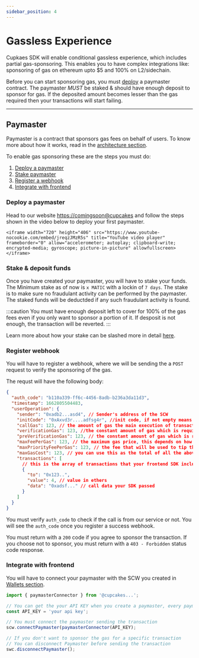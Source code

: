 ```yaml
---
sidebar_position: 4
---
```


# Gassless Experience

Cupkaes SDK will enable conditional gassless experience, which includes partial gas-sponsoring. This enables you to have complex integrations like: sponsoring of gas on ethereum upto $5 and 100% on L2/sidechain.

Before you can start sponsoring gas, you must [deploy](./gassless-experience.md#deploy-a-paymaster) a paymaster contract. The paymaster _MUST_ be staked & should have enough deposit to sponsor for gas. If the deposited amount becomes lesser than the gas required then your transactions will start failing.

---

## Paymaster

Paymaster is a contract that sponsors gas fees on behalf of users. To know more about how it works, read in the [architecture section](./architecture/overview.md).

To enable gas sponsoring these are the steps you must do:

1. [Deploy a paymaster](./gassless-experience.md#deploy-a-paymaster)
2. [Stake paymaster](./gassless-experience.md#stake--deposit-funds)
3. [Register a webhook](./gassless-experience.md#register-webhook)
4. [Integrate with frontend](./gassless-experience.md#integrate-with-frontend)

### Deploy a paymaster

Head to our website [https://comingsoon@cupcakes](https://bit.ly/gas_less) and follow the steps shown in the video below to deploy your first paymaster.

```mdx-code-block
<iframe width="720" height="406" src="https://www.youtube-nocookie.com/embed/jreqzJMzR5s" title="YouTube video player" frameborder="0" allow="accelerometer; autoplay; clipboard-write; encrypted-media; gyroscope; picture-in-picture" allowfullscreen></iframe>
```

### Stake & deposit funds

Once you have created your paymaster, you will have to stake your funds. The Minimum stake as of now is `x MATIC` with a lockin of `7 days`. The stake is to make sure no fraudulant activity can be performed by the paymaster. The staked funds will be deductded if any such fraudulant activity is found.

:::caution
You must have enough deposit left to cover for 100% of the gas fees even if you only want to sponsor a portion of it. If desposit is not enough, the transaction will be reverted.
:::

Learn more about how your stake can be slashed more in detail [here](./architecture/overview.md).

### Register webhook

You will have to register a webhook, where we will be sending the a `POST` request to verify the sponsoring of the gas.

The requst will have the following body:

```json
{
  "auth_code": "b110a339-ff6c-4456-8adb-b236a3da11d3",
  "timestamp": 1662805504483,
  "userOperation": {
    "sender": "0xadb2...asd4", // Sender's address of the SCW
    "initCode": "0xAxvd3r....adfsg4r", //init code, if not empty means that this wallet doesn't exist and will be deployed in this transaction along with executing the required transaction
    "callGas": 123, // the amount of gas the main execution of transaction will take
    "verificationGas": 123, //the constant amount of gas which is required to verify sender's ownership
    "preVerificationGas": 123, // the constant amount of gas which is required by the bundler for processing the transaction
    "maxFeePerGas": 123, // the maximum gas price, this depends on how busy the network is
    "maxPriorityFeePerGas": 123, // the fee that will be used to tip the miner
    "maxGasCost": 123, // you can use this as the total of all the above gas breakup & use this to make decision of sponsoring
    "transactions": [
      // this is the array of transactions that your frontend SDK included for bundling
      {
        "to": "0x123..",
        "value": 4, // value in ethers
        "data": "0xadsf..." // call data your SDK passed
      }
    ]
  }
}
```

You must verify `auth_code` to check if the call is from our service or not. You will see the `auth_code` once you register a success webhook.

You must return with a `200` code if you agree to sponsor the transaction. If you choose not to sponsor, you must return with a `403 - Forbidden` status code response.

### Integrate with frontend

You will have to connect your paymaster with the SCW you created in [Wallets section](./wallets.md#initiate-a-wallet).

```typescript
import { paymasterConnector } from '@cupcakes...';

// You can get the your API KEY when you create a paymaster, every paymaster has a different API KEY
const API_KEY = 'your api key';

// You must connect the paymaster sending the transaction
scw.connectPaymaster(paymasterConnector(API_KEY);

// If you don't want to sponsor the gas for a specific transaction
// You can disconnect Paymaster before sending the transaction
swc.disconnectPaymaster();
```
